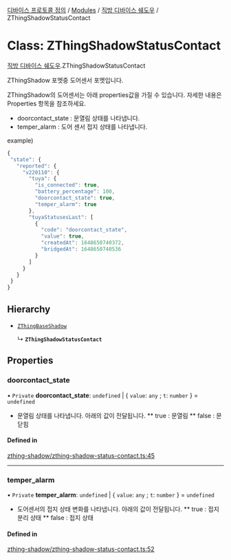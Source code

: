 [디바이스 프로토콜 정의](../README.md) / [Modules](../modules.md) / [직방 디바이스 쉐도우](../modules/__________.md) / ZThingShadowStatusContact

# Class: ZThingShadowStatusContact

[직방 디바이스 쉐도우](../modules/__________.md).ZThingShadowStatusContact

ZThingShadow 포멧중 도어센서 포멧입니다.

ZThingShadow의 도어센서는 아래 properties값을 가질 수 있습니다.  자세한 내용은 Properties 항목을 참조하세요.

* doorcontact_state : 문열림 상태를 나타냅니다.
* temper_alarm : 도어 센서 접지 상태를 나타냅니다.

example)
 ```typescript
{
  "state": {
    "reported": {
      "v220110": {
        "tuya": {
          "is_connected": true,
          "battery_percentage": 100,
          "doorcontact_state": true,
          "temper_alarm": true
        },
        "tuyaStatusesLast": [
          {
            "code": "doorcontact_state",
            "value": true,
            "createdAt": 1648650740372,
            "bridgedAt": 1648650740536
          }
        ]
      }
    }
  }
}
```

## Hierarchy

- [`ZThingBaseShadow`](_________.ZThingBaseShadow.md)

  ↳ **`ZThingShadowStatusContact`**

## Properties

### doorcontact\_state

• `Private` **doorcontact\_state**: `undefined` \| { `value`: `any` ; `t`: `number`  } = `undefined`

* 문열림 상태를 나타냅니다. 아래의 값이 전달됩니다.
** true : 문열림
** false : 문닫힘

#### Defined in

[zthing-shadow/zthing-shadow-status-contact.ts:45](https://github.com/zigbang/iot/blob/43523cfa/packages/ziot-bridge/tuya/zthing-message-converter/lib/messages/zthing-shadow/zthing-shadow-status-contact.ts#L45)

___

### temper\_alarm

• `Private` **temper\_alarm**: `undefined` \| { `value`: `any` ; `t`: `number`  } = `undefined`

* 도어센서의 접지 상태 변화를 나타냅니다. 아래의 값이 전달됩니다.
** true : 접지 분리 상태
** false : 접지 상태

#### Defined in

[zthing-shadow/zthing-shadow-status-contact.ts:52](https://github.com/zigbang/iot/blob/43523cfa/packages/ziot-bridge/tuya/zthing-message-converter/lib/messages/zthing-shadow/zthing-shadow-status-contact.ts#L52)
